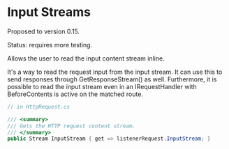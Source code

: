 # Input Streams

Proposed to version 0.15.

Status: requires more testing.

Allows the user to read the input content stream inline.

It's a way to read the request input from the input stream. It can use this to send responses through GetResponseStream() as well.
Furthermore, it is possible to read the input stream even in an IRequestHandler with BeforeContents is active on the matched route.

```cs
// in HttpRequest.cs

/// <summary>
/// Gets the HTTP request content stream.
/// </summary>
public Stream InputStream { get => listenerRequest.InputStream; }
```